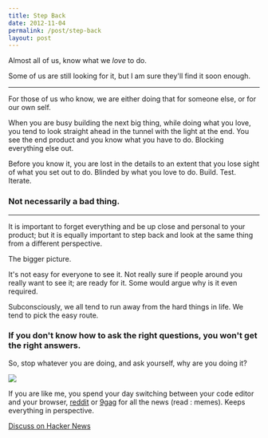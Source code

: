 ```yaml
---
title: Step Back
date: 2012-11-04
permalink: /post/step-back
layout: post
---
```


Almost all of us, know what we *love* to do.

Some of us are still looking for it, but I am sure they'll find it soon enough.

****

For those of us who know, we are either doing that for someone else, or for our own self.

When you are busy building the next big thing, while doing what you love, you tend to look straight ahead in the tunnel with the light at the end. You see the end product and you know what you have to do. Blocking everything else out.


Before you know it, you are lost in the details to an extent that you lose sight of what you set out to do. Blinded by what you love to do. Build. Test. Iterate.

### Not necessarily a bad thing.

****

It is important to forget everything and be up close and personal to your product; but it is equally important to step back and look at the same thing from a different perspective.

The bigger picture.

It's not easy for everyone to see it. Not really sure if people around you really want to see it; are ready for it. Some would argue why is it even required.

Subconsciously, we all tend to run away from the hard things in life. We tend to pick the easy route.

### If you don't know how to ask the right questions, you won't get the right answers.

So, stop whatever you are doing, and ask yourself, why are you doing it?

<img class="social" src="https://dl.dropbox.com/s/qtyvlurdpf5p8mp/step-back.jpg?dl=1">

If you are like me, you spend your day switching between your code editor and your browser, [reddit](http://reddit.com/) or [9gag](http://9gag.com) for all the news (read : memes). Keeps everything in perspective.

[Discuss on Hacker News](http://news.ycombinator.com/item?id=4754792)
